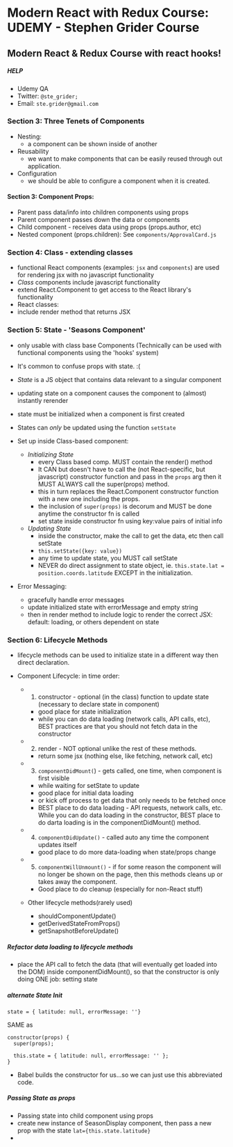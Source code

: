 # Modern React with Redux Course: UDEMY - Stephen Grider Course

## Modern React & Redux Course with react hooks!

##### HELP
- Udemy QA
- Twitter: `@ste_grider;`
- Email: `ste.grider@gmail.com`

### Section 3: Three Tenets of Components
  - Nesting:
    - a component can be shown inside of another
  - Reusability
    - we want to make components that can be easily reused through out application.
  - Configuration
    - we should be able to configure a component when it is created.

#### Section 3: Component Props:
- Parent pass data/info into children components using props
- Parent component passes down the data or components
- Child component - receives data using props (props.author, etc)
- Nested component (props.children): See `components/ApprovalCard.js`

### Section 4: Class - extending classes
 - functional React components (examples: `jsx` and `components`) are used for rendering jsx with no javascript functionality
 - _Class_ components include javascript functionality
 - extend React.Component to get access to the React library's functionality
 - React classes:
  - include  render method that returns  JSX

### Section 5: State - 'Seasons Component'
- only usable with class base Components (Technically can be used with functional components using the 'hooks' system)
- It's common to confuse props with state. :(
- *State* is a JS object that contains data relevant to a singular component
- updating state on a component causes the component to (almost) instantly rerender
- state must be initialized when a component is first created
- States can *only* be updated using the function `setState`

- Set up inside Class-based component:
  - *Initializing State*
    - every Class based comp. MUST contain the render() method
    - It CAN but doesn't have to call the (not React-specific, but javascript) constructor function and pass in the `props` arg then it MUST ALWAYS call the super(props) method.
    - this in turn replaces the React.Component constructor function with a new one including the props.
    - the inclusion of `super(props)` is decorum and MUST be done anytime the constructor fn is called
    - set state inside constructor fn using key:value pairs of initial info
  - *Updating State*
    -  inside the constructor, make the call to get the data, etc then call setState
    - `this.setState({key: value})`
    - any time to update state, you MUST call setState
    - NEVER do direct assignment to state object, ie. `this.state.lat = position.coords.latitude` EXCEPT in the initialization.
- Error Messaging:
  - gracefully handle error messages
  - update initialized state with errorMessage and empty string
  - then in render method to include logic to render the correct JSX: default: loading, or others dependent on state

### Section 6: Lifecycle Methods
- lifecycle methods can be used to initialize state in a different way then direct declaration.

- Component Lifecycle: in time order:

  - 1) constructor - optional (in the class) function to update state (necessary to declare state in component)
    - good place for state initialization
    - while you can do data loading (network calls, API calls, etc), BEST practices are that you should not fetch data in the constructor
  - 2) render - NOT optional unlike the rest of these methods.
    - return some jsx (nothing else, like fetching, network call, etc)
  - 3) `componentDidMount(`) - gets called, one time, when component is first visible
    - while waiting for setState to update
    - good place for initial data loading
    - or kick off process to get data that only needs to be fetched once
    - BEST place to do data loading - API requests, network calls, etc. While you can do data loading in the constructor, BEST place to do darta loading is in the componentDidMount() method.
  - 4) `componentDidUpdate()` - called auto any time the component updates itself
    - good place to do more data-loading when state/props change
  - 5) `componentWillUnmount()` - if for some reason the component will no longer be shown on the page, then this methods cleans up or takes away the component.
    - Good place to do cleanup (especially for non-React stuff)

  - Other lifecycle methods(rarely used)
     - shouldComponentUpdate()
     - getDerivedStateFromProps()
     - getSnapshotBeforeUpdate()

##### Refactor data loading to lifecycle methods
 - place the API call to fetch the data (that will eventually get loaded into the DOM) inside componentDidMount(), so that the constructor is only doing ONE job: setting state

##### alternate State Init
```
state = { latitude: null, errorMessage: ''}
```
SAME as
```
constructor(props) {
  super(props);

  this.state = { latitude: null, errorMessage: '' };
}
```     
- Babel builds the constructor for us...so we can just use this abbreviated code.

##### Passing State as props
- Passing state into child component using props
- create new instance of SeasonDisplay component, then pass a new prop with the state `lat={this.state.latitude}`
- 
